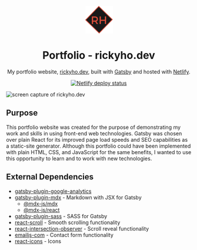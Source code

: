 <div align="center">
  <a href="https://rickyho.dev" target="_blank" rel="noopener noreferrer">
    <img alt="Ricky Ho" src="https://raw.githubusercontent.com/ricky-ho/Portfolio-v1/master/src/assets/logo/logo.png" width="75" />
  </a>
</div>
<h1 align="center">
  Portfolio - rickyho.dev
</h1>
<p align="center">
  My portfolio website, 
  <a href="https://rickyho.dev" target="_blank" rel="noopener noreferrer">rickyho.dev</a>, built with 
  <a href="https://gatsbyjs.com" target="_blank" rel="noopener noreferrer">Gatsby</a> and hosted with 
  <a href="https://netlify.com" target="_blank" rel="noopener noreferrer">Netlify</a>.
</p>
<p align="center">
  <a href="https://app.netlify.com/sites/rickyho/deploys" target="_blank">
    <img alt="Netlify deploy status" src="https://api.netlify.com/api/v1/badges/1963b488-7b78-48c9-9e2d-6fb5e47ab3af/deploy-status" >
  </a>
</p>

![screen capture of rickyho.dev](https://res.cloudinary.com/ricky-ho/image/upload/v1629950440/Portfolio/portfolio.png)

## Purpose
This portfolio website was created for the purpose of demonstrating my work and skills in using front-end web technologies. Gatsby was chosen over plain React for its improved page load speeds and SEO capabilities as a static-site generator. Although this portfolio could have been implemented with plain HTML, CSS, and JavaScript for the same benefits, I wanted to use this opportunity to learn and to work with new technologies.

## External Dependencies
- [gatsby-plugin-google-analytics](https://www.gatsbyjs.com/plugins/gatsby-plugin-google-analytics/)
- [gatsby-plugin-mdx](https://www.gatsbyjs.com/plugins/gatsby-plugin-mdx/?=gatsby-plugin-mdx) - Markdown with JSX for Gatsby
  - [@mdx-js/mdx](https://www.npmjs.com/package/@mdx-js/mdx)
  - [@mdx-js/react](https://www.npmjs.com/package/@mdx-js/react)
- [gatsby-plugin-sass](https://www.gatsbyjs.com/plugins/gatsby-plugin-sass/) - SASS for Gatsby
- [react-scroll](https://www.npmjs.com/package/react-scroll) - Smooth scrolling functionality
- [react-intersection-observer](https://www.npmjs.com/package/react-intersection-observer) - Scroll reveal functionality
- [emailjs-com](https://www.emailjs.com/) - Contact form functionality
- [react-icons](https://react-icons.github.io/react-icons) - Icons

